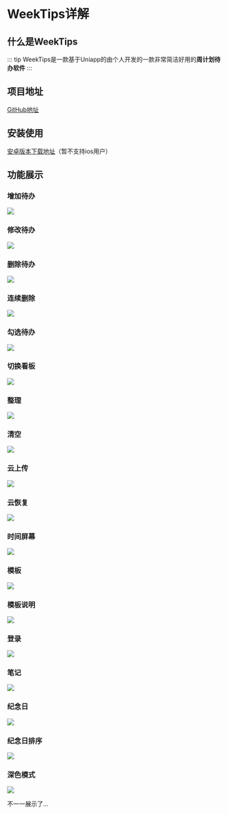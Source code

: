 # WeekTips详解
## 什么是WeekTips
::: tip
WeekTips是一款基于Uniapp的由个人开发的一款非常简洁好用的**周计划待办软件**
:::
## 项目地址
[GitHub地址](https://github.com/AAAAsea/weektips/releases)
## 安装使用
[安卓版本下载地址](https://github.com/AAAAsea/weektips/releases/download/1.0.4.8/WeekTips_1.0.4.8.apk)（暂不支持ios用户）
## 功能展示

### 增加待办
<img src='/增加待办.gif' style="max-height: 400px"/>

### 修改待办
<img src='/修改待办.gif' style="max-height: 400px"/>

### 删除待办
<img src='/删除待办.gif' style="max-height: 400px"/>

### 连续删除
<img src='/连续删除.gif' style="max-height: 400px"/>

### 勾选待办
<img src='/勾选待办.gif' style="max-height: 400px"/>

### 切换看板
<img src='/切换看板.gif' style="max-height: 400px"/>

### 整理
<img src='/整理.gif' style="max-height: 400px"/>

### 清空
<img src='/清空.gif' style="max-height: 400px"/>

### 云上传
<img src='/云上传.gif' style="max-height: 400px"/>

### 云恢复
<img src='/云恢复.gif' style="max-height: 400px"/>

### 时间屏幕
<img src='/时间屏幕.gif' style="max-height: 400px"/>

### 模板
<img src='/模板.gif' style="max-height: 400px"/>

### 模板说明
<img src='/模板说明.gif' style="max-height: 400px"/>

### 登录
<img src='/登录.gif' style="max-height: 400px"/>

### 笔记
<img src='/笔记.gif' style="max-height: 400px"/>

### 纪念日
<img src='/纪念日.gif' style="max-height: 400px"/>

### 纪念日排序
<img src='/纪念日排序.gif' style="max-height: 400px"/>

### 深色模式
<img src='/深色模式.gif' style="max-height: 400px"/>


不一一展示了...
